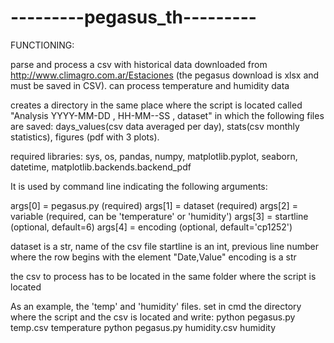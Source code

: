 # ---------pegasus_th---------

FUNCTIONING:

parse and process a csv with historical data downloaded from http://www.climagro.com.ar/Estaciones (the pegasus download is xlsx and must be saved in CSV).
can process temperature and humidity data

creates a directory in the same place where the script is located called "Analysis YYYY-MM-DD , HH-MM--SS ,
dataset" in which the following files are saved: days_values(csv data averaged per day), stats(csv monthly statistics), figures (pdf with 3 plots).

required libraries:
sys,
os,
pandas,
numpy,
matplotlib.pyplot,
seaborn,
datetime,
matplotlib.backends.backend_pdf


It is used by command line indicating the following arguments:

args[0] = pegasus.py (required)
args[1] = dataset (required)
args[2] = variable (required, can be 'temperature' or 'humidity')
args[3] = startline (optional, default=6)
args[4] = encoding (optional, default='cp1252')


dataset is a str, name of the csv file
startline is an int, previous line number where the row begins with the element "Date,Value"
encoding is a str

the csv to process has to be located in the same folder where the script is located

As an example, the 'temp' and 'humidity' files. set in cmd the directory where the script and the csv is located and write:
python pegasus.py temp.csv temperature
python pegasus.py humidity.csv humidity
